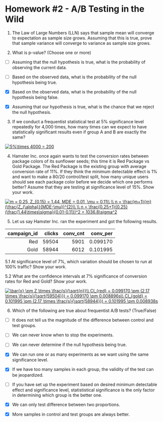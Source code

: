 # Homework #2 - A/B Testing in the Wild

1. The Law of Large Numbers (LLN) says that sample mean will converge to expectation as sample size grows. Assuming that this is true, prove that sample variance will converge to variance as sample size grows. 

2. What is p-value? (Choose one or more)

* [ ] Assuming that the null hypothesis is true, what is the probability of observing the current data.

* [ ] Based on the observed data, what is the probability of the null hypothesis being true.

* [x] Based on the observed data, what is the probability of the null hypothesis being false.

* [x] Assuming that our hypothesis is true, what is the chance that we reject the null hypothesis.

3. If we conduct a frequentist statistical test at 5% significance level repeatedly for 4,000 times, how many times can we expect to have statistically significant results even if group A and B are exactly the same?

<a href="https://www.codecogs.com/eqnedit.php?latex=5%\times&space;4000&space;=&space;200" target="_blank"><img src="https://latex.codecogs.com/svg.latex?5%\times&space;4000&space;=&space;200" title="5%\times 4000 = 200" /></a>

4. Hamster Inc. once again wants to test the conversion rates between package colors of its sunflower seeds; this time it is Red Package vs Gold Package. The Red Package is the existing group with average conversion rate of 11%. If they think the minimum detectable effect is 1% and want to make a 80/20 control/test split, how many unique users should see each package color before we decide which one performs better? Assume that they are testing at significance level of 15%. Show your work.

<a href="https://www.codecogs.com/eqnedit.php?latex=m&space;=&space;0.25,&space;Z_{0.15}&space;=&space;1.44,&space;MDE&space;=&space;0.01,&space;\mu&space;=&space;0.11\\&space;\\&space;n&space;=&space;\frac{m&plus;1}{m}(\frac{Z_{\alpha}}{MDE-\mu})^{2}\\&space;\\&space;n&space;=&space;\frac{0.25&plus;1}{0.25}(\frac{1.44\times\sigma}{0.01-0.11})^2&space;=&space;1036.8\sigma^2" target="_blank"><img src="https://latex.codecogs.com/svg.latex?m&space;=&space;0.25,&space;Z_{0.15}&space;=&space;1.44,&space;MDE&space;=&space;0.01,&space;\mu&space;=&space;0.11\\&space;\\&space;n&space;=&space;\frac{m&plus;1}{m}(\frac{Z_{\alpha}}{MDE-\mu})^{2}\\&space;\\&space;n&space;=&space;\frac{0.25&plus;1}{0.25}(\frac{1.44\times\sigma}{0.01-0.11})^2&space;=&space;1036.8\sigma^2" title="m = 0.25, Z_{0.15} = 1.44, MDE = 0.01, \mu = 0.11\\ \\ n = \frac{m+1}{m}(\frac{Z_{\alpha}}{MDE-\mu})^{2}\\ \\ n = \frac{0.25+1}{0.25}(\frac{1.44\times\sigma}{0.01-0.11})^2 = 1036.8\sigma^2" /></a>

5. Let us say Hamster Inc. ran the experiment and got the following results. 

| campaign_id | clicks | conv_cnt | conv_per |
|------------:|-------:|---------:|---------:|
|         Red |  59504 |     5901 | 0.099170 |
|        Gold |  58944 |     6012 | 0.101995 |

5.1 At significance level of 7%, which variation should be chosen to run at 100% traffic? Show your work.

5.2 What are the confidence intervals at 7% significance of conversion rates for Red and Gold? Show your work.

<a href="https://www.codecogs.com/eqnedit.php?latex=\bar{x}&space;\pm&space;Z&space;\times&space;\frac{s}{\sqrt{n}}\\&space;CI_{red}&space;=&space;0.099170&space;\pm&space;(2.17&space;\times&space;\frac{s}{\sqrt{59504}})&space;=&space;0.099170&space;\pm&space;0.008896s\\&space;CI_{gold}&space;=&space;0.101995&space;\pm&space;(2.17&space;\times&space;\frac{s}{\sqrt{58944}})&space;=&space;0.101995&space;\pm&space;0.008938s" target="_blank"><img src="https://latex.codecogs.com/svg.latex?\bar{x}&space;\pm&space;Z&space;\times&space;\frac{s}{\sqrt{n}}\\&space;CI_{red}&space;=&space;0.099170&space;\pm&space;(2.17&space;\times&space;\frac{s}{\sqrt{59504}})&space;=&space;0.099170&space;\pm&space;0.008896s\\&space;CI_{gold}&space;=&space;0.101995&space;\pm&space;(2.17&space;\times&space;\frac{s}{\sqrt{58944}})&space;=&space;0.101995&space;\pm&space;0.008938s" title="\bar{x} \pm Z \times \frac{s}{\sqrt{n}}\\ CI_{red} = 0.099170 \pm (2.17 \times \frac{s}{\sqrt{59504}}) = 0.099170 \pm 0.008896s\\ CI_{gold} = 0.101995 \pm (2.17 \times \frac{s}{\sqrt{58944}}) = 0.101995 \pm 0.008938s" /></a>

6. Which of the following are true about frequentist A/B tests? (True/False)

* [ ] It does not tell us the magnitude of the difference between control and test groups.

* [ ] We can never know when to stop the experiments.

* [ ] We can never determine if the null hypothesis being true.

* [x] We can run one or as many experiments as we want using the same significance level.

* [x] If we have too many samples in each group, the validity of the test can be jeopardized.

* [ ] If you have set up the experiment based on desired minimum detectable effect and significance level, statististical significance is the only factor in determining which group is the better one.

* [x] We can only test difference between two proportions.

* [x] More samples in control and test groups are always better.
